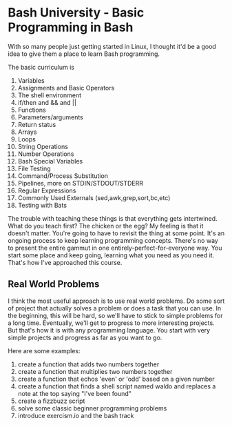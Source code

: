 # Bash University - Basic Programming in Bash


With so many people just getting started in Linux, I thought it'd be a good idea to give them a place to learn Bash
programming.

The basic curriculum is

1. Variables
2. Assignments and Basic Operators
3. The shell environment
4. if/then and && and ||
5. Functions
6. Parameters/arguments
7. Return status
8. Arrays
9. Loops
10. String Operations
11. Number Operations
12. Bash Special Variables
13. File Testing
14. Command/Process Substitution
15. Pipelines, more on STDIN/STDOUT/STDERR
16. Regular Expressions
17. Commonly Used Externals (sed,awk,grep,sort,bc,etc)
18. Testing with Bats


The trouble with teaching these things is that everything gets intertwined.  What do you teach first?  The chicken or the
egg?  My feeling is that it doesn't matter.  You're going to have to revisit the thing at some point.  It's an ongoing
process to keep learning programming concepts.  There's no way to present the entire gammut in one
entirely-perfect-for-everyone way.  You start some place and keep going, learning what you need as you need it.  That's how
I've approached this course.

## Real World Problems

I think the most useful approach is to use real world problems.  Do some sort of project that actually solves a problem or
does a task that you can use.  In the beginning, this will be hard, so we'll have to stick to simple problems for a long
time.  Eventually, we'll get to progress to more interesting projects.  But that's how it is with any programming language.
You start with very simple projects and progress as far as you want to go.

Here are some examples:

1. create a function that adds two numbers together
2. create a function that multiplies two numbers together
3. create a function that echos 'even' or 'odd' based on a given number
4. create a function that finds a shell script named waldo and replaces a note at the top saying "I've been found"
5. create a fizzbuzz script
6. solve some classic beginner programming problems
7. introduce exercism.io and the bash track

